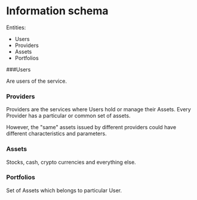 # Information schema

Entities: 
- Users
- Providers
- Assets
- Portfolios

###Users

Are users of the service. 

### Providers

Providers are the services where Users hold or manage their Assets. Every Provider has a particular or common set of 
assets.

However, the "same" assets issued by different providers could have different characteristics and parameters. 
 

### Assets

Stocks, cash, crypto currencies and everything else.

### Portfolios

Set of Assets which belongs to particular User.


